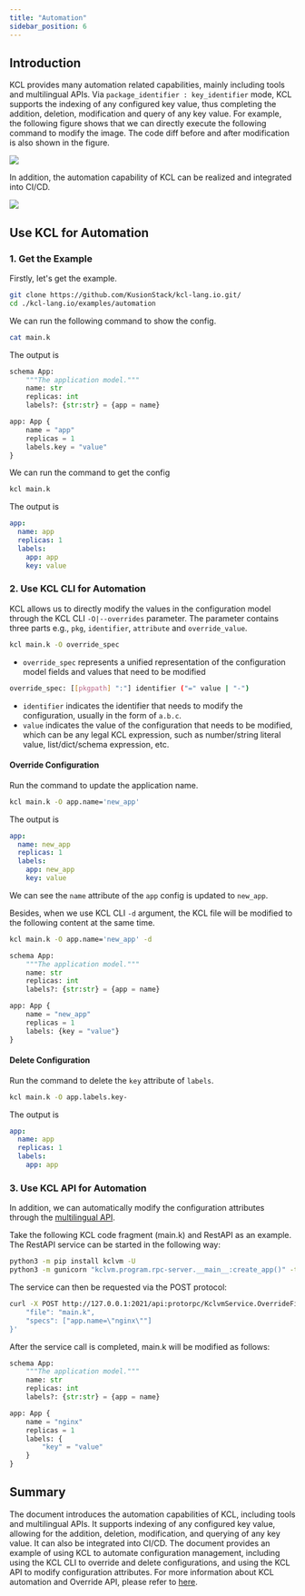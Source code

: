 ```yaml
---
title: "Automation"
sidebar_position: 6
---
```


## Introduction

KCL provides many automation related capabilities, mainly including tools and multilingual APIs. Via `package_identifier : key_identifier` mode, KCL supports the indexing of any configured key value, thus completing the addition, deletion, modification and query of any key value. For example, the following figure shows that we can directly execute the following command to modify the image. The code diff before and after modification is also shown in the figure.

![](/img/blog/2022-09-15-declarative-config-overview/14-kcl-image-update.png)

In addition, the automation capability of KCL can be realized and integrated into CI/CD.

![](/img/blog/2022-09-15-declarative-config-overview/15-kcl-automation.png)

## Use KCL for Automation

### 1. Get the Example

Firstly, let's get the example.

```bash
git clone https://github.com/KusionStack/kcl-lang.io.git/
cd ./kcl-lang.io/examples/automation
```

We can run the following command to show the config.

```bash
cat main.k
```

The output is

```python
schema App:
    """The application model."""
    name: str
    replicas: int
    labels?: {str:str} = {app = name}

app: App {
    name = "app"
    replicas = 1
    labels.key = "value"
}
```

We can run the command to get the config

```bash
kcl main.k
```

The output is

```yaml
app:
  name: app
  replicas: 1
  labels:
    app: app
    key: value
```

### 2. Use KCL CLI for Automation

KCL allows us to directly modify the values in the configuration model through the KCL CLI `-O|--overrides` parameter. The parameter contains three parts e.g., `pkg`, `identifier`, `attribute` and `override_value`.

```bash
kcl main.k -O override_spec
```

- `override_spec` represents a unified representation of the configuration model fields and values that need to be modified

```bash
override_spec: [[pkgpath] ":"] identifier ("=" value | "-")
```

- `identifier` indicates the identifier that needs to modify the configuration, usually in the form of `a.b.c`.
- `value` indicates the value of the configuration that needs to be modified, which can be any legal KCL expression, such as number/string literal value, list/dict/schema expression, etc.

#### Override Configuration

Run the command to update the application name.

```bash
kcl main.k -O app.name='new_app'
```

The output is

```yaml
app:
  name: new_app
  replicas: 1
  labels:
    app: new_app
    key: value
```

We can see the `name` attribute of the `app` config is updated to `new_app`.

Besides, when we use KCL CLI `-d` argument, the KCL file will be modified to the following content at the same time.

```bash
kcl main.k -O app.name='new_app' -d
```

```python
schema App:
    """The application model."""
    name: str
    replicas: int
    labels?: {str:str} = {app = name}

app: App {
    name = "new_app"
    replicas = 1
    labels: {key = "value"}
}
```

#### Delete Configuration

Run the command to delete the `key` attribute of `labels`.

```bash
kcl main.k -O app.labels.key-
```

The output is

```yaml
app:
  name: app
  replicas: 1
  labels:
    app: app
```

### 3. Use KCL API for Automation

In addition, we can automatically modify the configuration attributes through the [multilingual API](/docs/reference/xlang-api/overview).

Take the following KCL code fragment (main.k) and RestAPI as an example. The RestAPI service can be started in the following way:

```bash
python3 -m pip install kclvm -U
python3 -m gunicorn "kclvm.program.rpc-server.__main__:create_app()" -t 120 -w 4 -k uvicorn.workers.UvicornWorker -b :2021
```

The service can then be requested via the POST protocol:

```bash
curl -X POST http://127.0.0.1:2021/api:protorpc/KclvmService.OverrideFile -H 'content-type: accept/json' -d '{
    "file": "main.k",
    "specs": ["app.name=\"nginx\""]
}'
```

After the service call is completed, main.k will be modified as follows:

```python
schema App:
    """The application model."""
    name: str
    replicas: int
    labels?: {str:str} = {app = name}

app: App {
    name = "nginx"
    replicas = 1
    labels: {
        "key" = "value"
    }
}
```

## Summary

The document introduces the automation capabilities of KCL, including tools and multilingual APIs. It supports indexing of any configured key value, allowing for the addition, deletion, modification, and querying of any key value. It can also be integrated into CI/CD. The document provides an example of using KCL to automate configuration management, including using the KCL CLI to override and delete configurations, and using the KCL API to modify configuration attributes. For more information about KCL automation and Override API, please refer to [here](/docs/reference/lang/tour#kcl-cli-variable-override).
